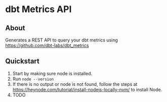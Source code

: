 # dbt Metrics API

## About
Generates a REST API to query your dbt metrics using https://github.com/dbt-labs/dbt_metrics

## Quickstart
1. Start by making sure node is installed.
  1. Run `node --version`
  2. If there is no output or node is not found, follow the steps at https://heynode.com/tutorial/install-nodejs-locally-nvm/ to install Node.
2. TODO 